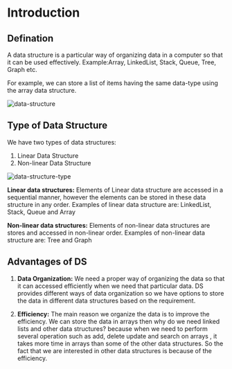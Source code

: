 # Introduction

## Defination

A data structure is a particular way of organizing data in a computer so that it can be used effectively.
Example:Array, LinkedList, Stack, Queue, Tree, Graph etc.

For example, we can store a list of items having the same data-type using the array data structure.

![data-structure](https://i.ibb.co/P5cBx0d/array-2.png)

## Type of Data Structure

We have two types of data structures:

1. Linear Data Structure
2. Non-linear Data Structure

![data-structure-type](https://i.ibb.co/6snfbhJ/DS-Classification.jpg)

**Linear data structures:** Elements of Linear data structure are accessed in a sequential manner, however the elements can be stored in these data structure in any order. Examples of linear data structure are: LinkedList, Stack, Queue and Array

**Non-linear data structures:** Elements of non-linear data structures are stores and accessed in non-linear order. Examples of non-linear data structure are: Tree and Graph

## Advantages of DS

1. **Data Organization:** We need a proper way of organizing the data so that it can accessed efficiently when we need that particular data. DS provides different ways of data organization so we have options to store the data in different data structures based on the requirement.

2. **Efficiency:** The main reason we organize the data is to improve the efficiency. We can store the data in arrays then why do we need linked lists and other data structures? because when we need to perform several operation such as add, delete update and search on arrays , it takes more time in arrays than some of the other data structures. So the fact that we are interested in other data structures is because of the efficiency.
